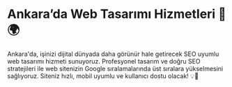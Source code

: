 # Ankara’da Web Tasarımı Hizmetleri 🚀🌍
Ankara'da, işinizi dijital dünyada daha görünür hale getirecek SEO uyumlu web tasarımı hizmeti sunuyoruz. Profesyonel tasarım ve doğru SEO stratejileri ile web sitenizin Google sıralamalarında üst sıralara yükselmesini sağlıyoruz. Siteniz hızlı, mobil uyumlu ve kullanıcı dostu olacak! 💡📱


